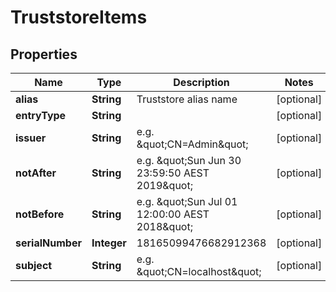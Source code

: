 

# TruststoreItems


## Properties

| Name | Type | Description | Notes |
|------------ | ------------- | ------------- | -------------|
|**alias** | **String** | Truststore alias name |  [optional] |
|**entryType** | **String** |  |  [optional] |
|**issuer** | **String** | e.g. \&quot;CN&#x3D;Admin\&quot; |  [optional] |
|**notAfter** | **String** | e.g. \&quot;Sun Jun 30 23:59:50 AEST 2019\&quot; |  [optional] |
|**notBefore** | **String** | e.g. \&quot;Sun Jul 01 12:00:00 AEST 2018\&quot; |  [optional] |
|**serialNumber** | **Integer** | 18165099476682912368 |  [optional] |
|**subject** | **String** | e.g. \&quot;CN&#x3D;localhost\&quot; |  [optional] |



